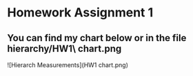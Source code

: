 # Homework Assignment 1

## You can find my chart below or in the file hierarchy/HW1\ chart.png
![Hierarch Measurements](HW1 chart.png)



